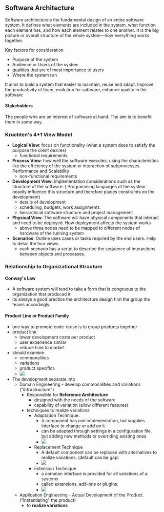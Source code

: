 ## Software Architecture

Software architectureis the fundamental design of an entire software system. It defines what elements are included in the system, what function each element has, and how each element relates to one another. It is the big picture or overall structure of the whole system—how everything works together.

Key factors for consideration

* Purpose of the system
* Audience or Users of the system
* qualities that are of most importance to users
* Where the system run

It aims to build a system that easier to maintain, reuse and adapt. Improve the productivity of team, evolution for software, enhance quality in the software

#### Stakeholders

The people who are an interest of software at hand. The aim is to benefit them in some way.

### Kruchten's 4+1 View Model

* **Logical View**: focus on functionality \(what a system does to satisfy the purpose the client desires\)
  * functional requirements
* **Process View**: how well the software executes, using the characteristics like the efficiency of the system or interaction of subprocesses. Performance and Scalability
  * non-functional requirements
* **Development View**: implementation considerations such as the structure of the software. \( Programming languages of the system heavily influence this structure and therefore places constraints on the development\)
  * details of development
  * scheduling, budgets, work assignments
  * hierarchical software structure and project management
* **Physical View**: The software will have physical components that interact and need to be deployed. How deployment affects the system works
  * above three nodes need to be mapped to different nodes of hardware of the running system
* **Scenarios**: Outline uses cases or tasks required by the end users. Help to detail the four views. 
  * each scenario has a script to describe the sequence of interactions between objects and processes.

### Relationship to Organizational Structure

#### Conway's Law

* A software system will tend to take a form that is congruous to the organization that produced it
* its always a good practice the architecture design first the group the teams accordingly

#### Product Line or Product Family

* one way to promote code-reuse is to group products together
* product line
  * lower development costs per product
  * user experience similar
  * reduce time to market
* should examine
  * commonalities
  * variations
  * product specifics
  * ![](/assets/Product-Line.png)
* The development separate into
  * Domain Engineering - develop commonalities and variations \("infrastructure"\)
    * Responsible for **Reference Architecture**
      * designed with the needs of the software
      * capability of variation \(allow different features\)
    * techniques to realize variations
      * Adaptation Technique. 
        * A component has one implementation, but supplies interface to change or add on it. 
        * can be adapted through settings in a configuration file, but adding new methods or overriding existing ones
        * ![](/assets/Adaptation.png)
      * Replacement Technique 
        * A default component can be replaced with alternatives to realize variations. \(default can be gap\)
        * ![](/assets/Replacement.png)
      * Extension Technique
        * a common interface is provided for all variations of a systems
        * called extensions, add-ons or plugins. 
        * ![](/assets/Extension.png)
  * Application Engineering - Actual Development of the Product. \("instantiating" the product\)
    * to **realize variations**



